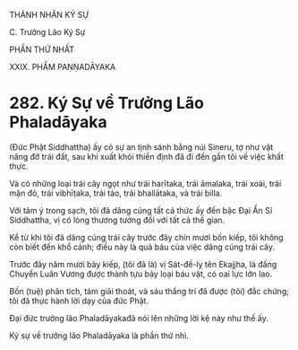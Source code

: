 THÁNH NHÂN KÝ SỰ

C. Trưởng Lão Ký Sự

PHẦN THỨ NHẤT

XXIX. PHẨM PAṆṆADĀYAKA

# 282. Ký Sự về Trưởng Lão Phaladāyaka

(Đức Phật Siddhattha) ấy có sự an tịnh sánh bằng núi Sineru, tợ như vật nâng đỡ trái đất, sau khi xuất khỏi thiền định đã đi đến gần tôi về việc khất thực.

Và có những loại trái cây ngọt như trái harītaka, trái āmalaka, trái xoài, trái mận đỏ, trái vibhīṭaka, trái táo, trái bhallātaka, và trái billa.

Với tâm ý trong sạch, tôi đã dâng cúng tất cả thức ấy đến bậc Đại Ẩn Sĩ Siddhattha, vị có lòng thương tưởng đối với tất cả thế gian.

Kể từ khi tôi đã dâng cúng trái cây trước đây chín mươi bốn kiếp, tôi không còn biết đến khổ cảnh; điều này là quả báu của việc dâng cúng trái cây.

Trước đây năm mươi bảy kiếp, (tôi đã là) vị Sát-đế-lỵ tên Ekajjha, là đấng Chuyển Luân Vương được thành tựu bảy loại báu vật, có oai lực lớn lao.

Bốn (tuệ) phân tích, tám giải thoát, và sáu thắng trí đã được (tôi) đắc chứng; tôi đã thực hành lời dạy của đức Phật.

Đại đức trưởng lão Phaladāyakađã nói lên những lời kệ này như thế ấy.

Ký sự về trưởng lão Phaladāyaka là phần thứ nhì.
